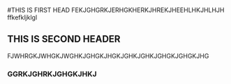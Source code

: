 #THIS IS FIRST HEAD
FEKJGHGRKJERHGKHERKJHREKJHEEHLHKJHLHJH
ffkefkljklgl
## THIS IS SECOND HEADER
FJWHRGKJWHGKJWGHKJGHGKJHGKJGHKJGHKJGHGKJGHGKJHG

### GGRKJGHRKJGHGKJHKJ